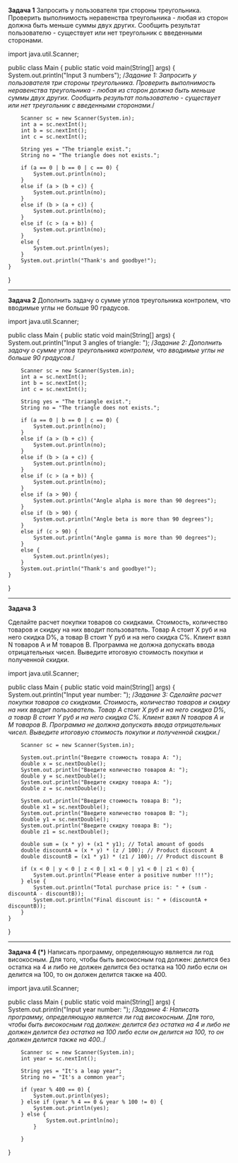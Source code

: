**Задача 1**
Запросить у пользователя три стороны треугольника. 
Проверить выполнимость неравенства треугольника - 
любая из сторон должна быть меньше суммы двух других. 
Сообщить результат пользователю - 
существует или нет треугольник с введенными сторонами. 

import java.util.Scanner;

public class Main {
public static void main(String[] args) {
System.out.println("Input 3 numbers");
/*Задание 1: Запросить у пользователя три стороны треугольника.
Проверить выполнимость неравенства треугольника -
любая из сторон должна быть меньше суммы двух других.
Сообщить результат пользователю -
существует или нет треугольник с введенными сторонами.*/

        Scanner sc = new Scanner(System.in);
        int a = sc.nextInt();
        int b = sc.nextInt();
        int c = sc.nextInt();

        String yes = "The triangle exist.";
        String no = "The triangle does not exists.";

        if (a == 0 | b == 0 | c == 0) {
            System.out.println(no);
        }
        else if (a > (b + c)) {
            System.out.println(no);
        }
        else if (b > (a + c)) {
            System.out.println(no);
        }
        else if (c > (a + b)) {
            System.out.println(no);
        }
        else {
            System.out.println(yes);
        }
        System.out.println("Thank's and goodbye!");
    }
}

___________________________________________________________

**Задача 2**
Дополнить задачу о сумме углов треугольника контролем, 
что вводимые углы не больше 90 градусов.

import java.util.Scanner;

public class Main {
public static void main(String[] args) {
System.out.println("Input 3 angles of triangle: ");
/*Задание 2: Дополнить задачу о сумме углов треугольника контролем,
что вводимые углы не больше 90 градусов.*/

        Scanner sc = new Scanner(System.in);
        int a = sc.nextInt();
        int b = sc.nextInt();
        int c = sc.nextInt();

        String yes = "The triangle exist.";
        String no = "The triangle does not exists.";

        if (a == 0 | b == 0 | c == 0) {
            System.out.println(no);
        }
        else if (a > (b + c)) {
            System.out.println(no);
        }
        else if (b > (a + c)) {
            System.out.println(no);
        }
        else if (c > (a + b)) {
            System.out.println(no);
        }
        else if (a > 90) {
            System.out.println("Angle alpha is more than 90 degrees");
        }
        else if (b > 90) {
            System.out.println("Angle beta is more than 90 degrees");
        }
        else if (c > 90) {
            System.out.println("Angle gamma is more than 90 degrees");
        }
        else {
            System.out.println(yes);
        }
        System.out.println("Thank's and goodbye!");
    }
}

_____________________________________________________________________

**Задача 3**

Сделайте расчет покупки товаров со скидками. Стоимость, 
количество товаров и скидку на них вводит пользователь. 
Товар А стоит X руб и на него скидка D%, а товар B стоит Y руб 
и на него скидка С%. Клиент взял N товаров A и M товаров B. 
Программа не должна допускать ввода отрицательных чисел. 
Выведите итоговую стоимость покупки и полученной скидки.

import java.util.Scanner;

public class Main {
public static void main(String[] args) {
System.out.println("Input year number: ");
/*Задание 3: Сделайте расчет покупки товаров со скидками. Стоимость,
количество товаров и скидку на них вводит пользователь.
Товар А стоит X руб и на него скидка D%, а товар B стоит Y руб
и на него скидка С%. Клиент взял N товаров A и M товаров B.
Программа не должна допускать ввода отрицательных чисел.
Выведите итоговую стоимость покупки и полученной скидки.*/

        Scanner sc = new Scanner(System.in);

        System.out.println("Введите стоимость товара A: ");
        double x = sc.nextDouble();
        System.out.println("Введите количество товаров А: ");
        double y = sc.nextDouble();
        System.out.println("Введите скидку товара А: ");
        double z = sc.nextDouble();

        System.out.println("Введите стоимость товара В: ");
        double x1 = sc.nextDouble();
        System.out.println("Введите количество товаров В: ");
        double y1 = sc.nextDouble();
        System.out.println("Введите скидку товара В: ");
        double z1 = sc.nextDouble();

        double sum = (x * y) + (x1 * y1); // Total amount of goods
        double discountA = (x * y) * (z / 100); // Product discount A
        double discountB = (x1 * y1) * (z1 / 100); // Product discount B

        if (x < 0 | y < 0 | z < 0 | x1 < 0 | y1 < 0 | z1 < 0) {
            System.out.println("Please enter a positive number !!!");
        } else {
            System.out.println("Total purchase price is: " + (sum - discountA - discountB));
            System.out.println("Final discount is: " + (discountA + discountB));
        }
    }
}

_____________________________________________________________________

**Задача 4 (*)**
Написать программу, определяющую является ли год високосным. 
Для того, чтобы быть високосным год должен: делится без остатка на 4 
и либо не должен делится без остатка на 100 либо если он делится на 100, 
то он должен делится также на 400.

import java.util.Scanner;

public class Main {
public static void main(String[] args) {
System.out.println("Input year number: ");
/*Задание 4: Написать программу, определяющую является ли год високосным.
Для того, чтобы быть високосным год должен: делится без остатка на 4
и либо не должен делится без остатка на 100 либо если он делится на 100,
то он должен делится также на 400..*/

        Scanner sc = new Scanner(System.in);
        int year = sc.nextInt();

        String yes = "It's a leap year";
        String no = "It's a common year";

        if (year % 400 == 0) {
            System.out.println(yes);
        } else if (year % 4 == 0 & year % 100 != 0) {
            System.out.println(yes);
        } else {
                System.out.println(no);
            }

        }
}